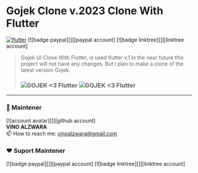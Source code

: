 # Gojek Clone v.2023 Clone With Flutter
[![flutter][]][web flutter] [![badge paypal][]][paypal account] [![badge linktree][]][linktree account] <br>
> Gojek UI Clone With Flutter, is used flutter v.1
In the near future this project will not have any changes. But I plan to make a clone of the latest version Gojek.<H3>
![GOJEK <3 Flutter](https://cdn-images-1.medium.com/max/1600/1*ykyQugsLdmh5DbOW5zA81w.gif)
![GOJEK <3 Flutter](https://miro.medium.com/max/800/1*EdVLWHqbs0KWktjq-IUOTw.png)


---

### 🚧 Maintener 
[![account avatar][]][github account] <br>
**VINO ALZWARA** <br>
📫 How to reach me: vinoalzwara@gmail.com

### ❤️ Suport Maintener
[![badge paypal][]][paypal account] [![badge linktree][]][linktree account]

[flutter]: https://img.shields.io/badge/Platform-Flutter-02569B?logo=flutter
[web flutter]: https://flutter.dev

